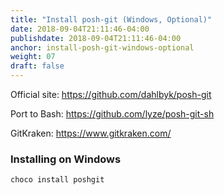 ```yaml
---
title: "Install posh-git (Windows, Optional)"
date: 2018-09-04T21:11:46-04:00
publishdate: 2018-09-04T21:11:46-04:00
anchor: install-posh-git-windows-optional
weight: 07
draft: false
---
```


Official site: https://github.com/dahlbyk/posh-git

Port to Bash: https://github.com/lyze/posh-git-sh

GitKraken: https://www.gitkraken.com/

### Installing on Windows

`choco install poshgit`
